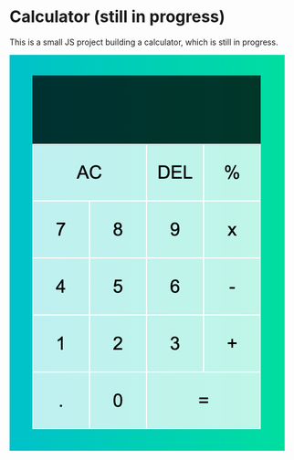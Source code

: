 # Calculator (still in progress)

This is a small JS project building a calculator, which is still in progress.

<img src="calculator.png">
